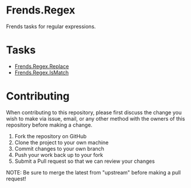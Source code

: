 # Frends.Regex

Frends tasks for regular expressions.

# Tasks

- [Frends.Regex.Replace](Frends.Regex.Replace/README.md)
- [Frends.Regex.IsMatch](Frends.Regex.IsMatch/README.md)

# Contributing
When contributing to this repository, please first discuss the change you wish to make via issue, email, or any other method with the owners of this repository before making a change.

1. Fork the repository on GitHub
2. Clone the project to your own machine
3. Commit changes to your own branch
4. Push your work back up to your fork
5. Submit a Pull request so that we can review your changes

NOTE: Be sure to merge the latest from "upstream" before making a pull request!
